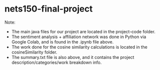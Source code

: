 # nets150-final-project

Note: 
- The main java files for our project are located in the project-code folder. 
- The sentiment analysis + affiliation network was done in Python via Google Colab, and is found in the .ipynb file above. 
- The work done for the cosine similarity calculations is located in the cosineSimilarity folder.
- The summary.txt file is also above, and it contains the project description/categories/work breakdown info.
